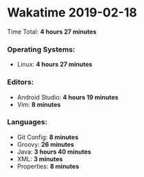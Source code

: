 # Wakatime 2019-02-18

Time Total: **4 hours 27 minutes**

### Operating Systems:
- Linux: **4 hours 27 minutes** 

### Editors:
- Android Studio: **4 hours 19 minutes** 
- Vim: **8 minutes** 

### Languages:
- Git Config: **8 minutes** 
- Groovy: **26 minutes** 
- Java: **3 hours 40 minutes** 
- XML: **3 minutes** 
- Properties: **8 minutes** 

